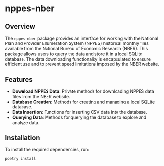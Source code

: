 # nppes-nber

## Overview
The `nppes-nber` package provides an interface for working with the National Plan and Provider Enumeration System (NPPES) historical monthly files available from the National Bureau of Economic Research (NBER). This package allows users to query the data and store it in a local SQLite database. The data downloading functionality is encapsulated to ensure efficient use and to prevent speed limitations imposed by the NBER website.

## Features
- **Download NPPES Data**: Private methods for downloading NPPES data files from the NBER website.
- **Database Creation**: Methods for creating and managing a local SQLite database.
- **Data Insertion**: Functions for inserting CSV data into the database.
- **Querying Data**: Methods for querying the database to explore and analyze data.

## Installation
To install the required dependencies, run:

```sh
poetry install

